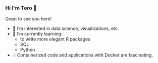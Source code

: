 ### Hi I'm Tero 👋 

Great to see you here!


- 👀 I’m interested in data science, visualizations, etc.
- 🌱 I’m currently learning:
    -  to write more elegant R packages
    -  SQL
    -  Python
- 💡 Containerized code and applications with Docker are fascinating.


<!---
TeroJii/TeroJii is a ✨ special ✨ repository because its `README.md` (this file) appears on your GitHub profile.
You can click the Preview link to take a look at your changes.
--->
